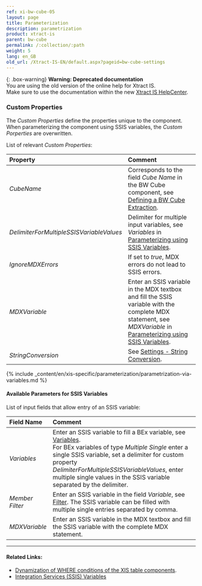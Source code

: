 ```yaml
---
ref: xi-bw-cube-05
layout: page
title: Parameterization
description: parametrization
product: xtract-is
parent: bw-cube
permalink: /:collection/:path
weight: 5
lang: en_GB
old_url: /Xtract-IS-EN/default.aspx?pageid=bw-cube-settings
---
```


{: .box-warning}
**Warning: Deprecated documentation** <br>
You are using the old version of the online help for Xtract IS.<br>
Make sure to use the documentation within the new [Xtract IS HelpCenter](https://helpcenter.theobald-software.com/xtract-is/documentation/introduction/).

### Custom Properties

The *Custom Properties* define the properties unique to the component.
When parameterizing the component using SSIS variables, the *Custom Porperties* are overwritten.

List of relevant *Custom Properties*:

|Property |Comment|
|:----|:----|
| *CubeName* | Corresponds to the field *Cube Name* in the BW Cube component, see [Defining a BW Cube Extraction](./bw-cube-extraction-define#defining-a-bw-cube-extraction).|
| *DelimiterForMultipleSSISVariableValues* | Delimiter for multiple input variables, see *Variables* in [Parameterizing using SSIS Variables](#parameterizing-using-ssis-variables).|
| *IgnoreMDXErrors* | If set to *true*, MDX errors do not lead to SSIS errors.|
| *MDXVariable* | Enter an SSIS variable in the MDX textbox and fill the SSIS variable with the complete MDX statement, see *MDXVariable* in [Parameterizing using SSIS Variables](#parameterizing-using-ssis-variables). |
| *StringConversion* | See [Settings - String Conversion](./settings#string-conversion). |


{% include _content/en/xis-specific/parameterization/parametrization-via-variables.md  %}

#### Available Parameters for SSIS Variables
List of input fields that allow entry of an SSIS variable:

|Field Name|Comment|
|:----|:----|
|*Variables*| Enter an SSIS variable to fill a BEx variable, see [Variables](./variables). <br>For BEx variables of type *Multiple Single* enter a single SSIS variable, set a delimiter for custom property *DelimiterForMultipleSSISVariableValues*, enter multiple single values in the SSIS variable separated by the delimiter. |
|*Member Filter*        |Enter an SSIS variable in the field *Variable*, see [Filter](./filter). The SSIS variable can be filled with multiple single entries separated by comma.|
|*MDXVariable*        | Enter an SSIS variable in the MDX textbox and fill the SSIS variable with the complete MDX statement.|



*****
#### Related Links:
- [Dynamization of WHERE conditions of the XIS table components](https://kb.theobald-software.com/tables/xtract-is-Dynamization-of-WHERE-conditions-of-the-XIS-table-components).
- [Integration Services (SSIS) Variables](https://docs.microsoft.com/en-us/sql/integration-services/integration-services-ssis-variables?view=sql-server-ver15)